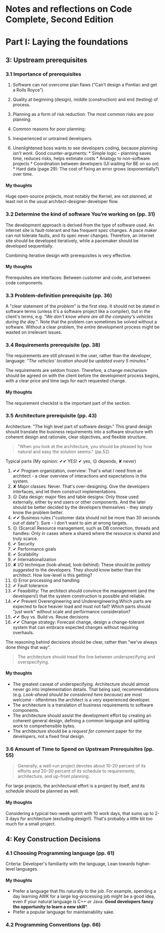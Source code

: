 Notes and reflections on Code Complete, Second Edition
=====================================================

# Part I: Laying the foundations

## 3: Upstream prerequisites
### 3.1 Importance of prerequisites
1. Software can not overcome plan flaws (“Can’t design a Pontiac and get a Rolls Royce”).
1. Quality at beginning (design), middle (construction) and end (testing) of process.
1. Planning as a form of risk reduction: The most common risks are poor planning.

1. Common reasons for poor planning: 
  1. Inexperienced or untrained developers.
  1. Unenlightened boss wants to see developers coding, because *planning isn’t work*. Good counter-arguments: 
    * Simple logic - planning saves time, reduces risks, helps estimate costs
    * Analogy to non-software projects
    * Coordination between developers (UI waiting for BE on so on)
    * Hard data (page 29): The cost of fixing an error grows (exponentially?) over time.

#### My thoughts
Huge open-source projects, most notably the Kernel, are not planned, at least not in the usual architect-designer-developer flow.


### 3.2 Determine the kind of software You’re working on (pp. 31)
The development approach is derived from the type of software used. An internet site is fault-tolerant and has frequent spec changes. A pace maker can not tolerate faults, and its spec never changes. Therefore, an internet site should be developed iteratively, while a pacemaker should be developed sequentially.

Combining iterative design with prerequisites is very effective.

#### My thoughts
Prerequisites are interfaces: Between customer and code, and between code components.

### 3.3 Problem-definition prerequisite (pp. 36)
A "clear statement of the *problem*" is the first step. It should not be stated in software terms (unless it's a software project like a compiler), but in the client's terms, e.g. *"We don't know where are all the company's vehicles during the day."*. Note that the problem can sometimes be solved without a software. Without a clear problem, the entire development process might be wasted on irrelevant issues.

### 3.4 Requirements prerequisite (pp. 38)
The requirements are still phrased in the user, rather than the developer, language: *"The vehicles' location should be updated every 5 minutes."*

The requirements are seldom frozen. Therefore, a change mechanism should be agreed on with the client before the development process begins, with a clear price and time tags for each requested change.

#### My thoughts
The requirement checklist is the important part of the section.

### 3.5 Architecture prerequisite (pp. 43)
Architecture: "The high level part of software design." This grand design should translate the business requirements into a software structure with coherent design and rationale, clear objectives, and flexible structure.

 > "When you look at the architecture, you should be pleased by how natural and easy the solution seems." (pp.52)

Typical parts (My opinion: ✔✔ YES!  ✔ yes, ☹ depends, ✘ never)

1. ✔✔ Program organization, overview: That's what I need from an architect - a clear overview of interactions and expectations in the system.
1. ✘ Major classes: Never. That's over-designing. Give the developers interfaces, and let them construct implementations.
1. ☹ Data design: major files and table designs: Only those used externally, either by end users or other components. And the later should be better decided by the developers themselves - they simply know the problem better.
1. ✔✔ Business rules ("customer data should not be more than 30 seconds out of date"): Sure - I don't want to aim at wrong targets.
1. ☹ (Scarce) Resource management, such as DB connection, threads and handles: Only in cases where a shared where the resource is shared and truly scarce.
1. ✔ Security
1. ✔ Performance goals
1. ✔ Scalability
1. ✔ Internationalization
1. ✘ I/O technique (look-ahead, look-behind): These should be *politely suggested* to the developers. They should know better than the architect. How low-level is this getting?
1. ☹ Error processing and handling
1. ✔ Fault tolerance
1. ✔ Feasibility: The architect should convince the management (and the developers!) that the system construction is possible and reliable.
1. ✔✔ Prevent Overengineering and Underengineering:Which parts are expected to face heavier load and must not fail? Which parts should "just work" without scale and performance consideration?
1. ✔✔ Buy vs. Build vs. Reuse decisions
1. ✔✔ Change strategy: Forecast change, design a change-tolerant system that can embrace expected changes without requiring overhauls.

The reasoning behind decisions should be clear, rather than "we've always done things that way".

> The architecture should tread the line between underspecifying and overspecifying.


#### My thoughts
* The greatest caveat of underspecifying. Architecture should almost never go into implementation details. That being said, recommendations (e.g. *Look-ahead should be considered here because*) are most welcome - oftentimes the architect is a very experienced developer.
* The architecture is a translation of business requirements to software components.
* The architecture should assist the development effort by creating an coherent general design, defining a common language and splitting  work to comprehensible bytes. 
* The architecture should be a *request for comment* paper for the developers, not a fixed final design.

### 3.6 Amount of Time to Spend on Upstream Prerequisites (pp. 55)

> Generally, a well-run project devotes about 10-20 percent of its efforts and 20-30 percent of its schedule to requirements, architecture, and up-front planning.

For large projects, the architectural effort is a project by itself, and its schedule should be planned as well. 

#### My thoughts
Considering a typical two-week sprint with 10 work days, that sums up to 2-3 days for architecture (excluding design!). That's probably a little bit too much for a small project.

## 4: Key Construction Decisions

### 4.1 Choosing Programming language (pp. 61)

Criteria: Developer's familiarity with the language, Lean towards higher-level languages.

#### My thoughts
* Prefer a language that fits naturally to the job. For example, spending a day learning AWK for a large log-processing job might be a good idea, even if your natural language is C++ or Java. **Good developers fancy the opportunity to learn a new skill***.
* Prefer a popular language for maintainability sake.

### 4.2 Programming Conventions (pp. 66)



